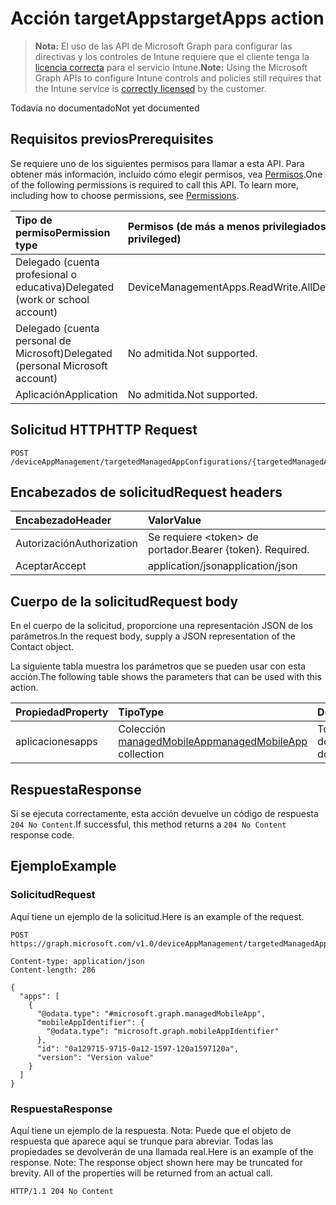 # <a name="targetapps-action"></a><span data-ttu-id="4d6fe-101">Acción targetApps</span><span class="sxs-lookup"><span data-stu-id="4d6fe-101">targetApps action</span></span>

> <span data-ttu-id="4d6fe-102">**Nota:** El uso de las API de Microsoft Graph para configurar las directivas y los controles de Intune requiere que el cliente tenga la [licencia correcta](https://go.microsoft.com/fwlink/?linkid=839381) para el servicio Intune.</span><span class="sxs-lookup"><span data-stu-id="4d6fe-102">**Note:** Using the Microsoft Graph APIs to configure Intune controls and policies still requires that the Intune service is [correctly licensed](https://go.microsoft.com/fwlink/?linkid=839381) by the customer.</span></span>

<span data-ttu-id="4d6fe-103">Todavía no documentado</span><span class="sxs-lookup"><span data-stu-id="4d6fe-103">Not yet documented</span></span>
## <a name="prerequisites"></a><span data-ttu-id="4d6fe-104">Requisitos previos</span><span class="sxs-lookup"><span data-stu-id="4d6fe-104">Prerequisites</span></span>
<span data-ttu-id="4d6fe-p101">Se requiere uno de los siguientes permisos para llamar a esta API. Para obtener más información, incluido cómo elegir permisos, vea [Permisos](../../../concepts/permissions_reference.md).</span><span class="sxs-lookup"><span data-stu-id="4d6fe-p101">One of the following permissions is required to call this API. To learn more, including how to choose permissions, see [Permissions](../../../concepts/permissions_reference.md).</span></span>

|<span data-ttu-id="4d6fe-107">Tipo de permiso</span><span class="sxs-lookup"><span data-stu-id="4d6fe-107">Permission type</span></span>|<span data-ttu-id="4d6fe-108">Permisos (de más a menos privilegiados)</span><span class="sxs-lookup"><span data-stu-id="4d6fe-108">Permissions (from least to most privileged)</span></span>|
|:---|:---|
|<span data-ttu-id="4d6fe-109">Delegado (cuenta profesional o educativa)</span><span class="sxs-lookup"><span data-stu-id="4d6fe-109">Delegated (work or school account)</span></span>|<span data-ttu-id="4d6fe-110">DeviceManagementApps.ReadWrite.All</span><span class="sxs-lookup"><span data-stu-id="4d6fe-110">DeviceManagementApps.ReadWrite.All</span></span>|
|<span data-ttu-id="4d6fe-111">Delegado (cuenta personal de Microsoft)</span><span class="sxs-lookup"><span data-stu-id="4d6fe-111">Delegated (personal Microsoft account)</span></span>|<span data-ttu-id="4d6fe-112">No admitida.</span><span class="sxs-lookup"><span data-stu-id="4d6fe-112">Not supported.</span></span>|
|<span data-ttu-id="4d6fe-113">Aplicación</span><span class="sxs-lookup"><span data-stu-id="4d6fe-113">Application</span></span>|<span data-ttu-id="4d6fe-114">No admitida.</span><span class="sxs-lookup"><span data-stu-id="4d6fe-114">Not supported.</span></span>|

## <a name="http-request"></a><span data-ttu-id="4d6fe-115">Solicitud HTTP</span><span class="sxs-lookup"><span data-stu-id="4d6fe-115">HTTP Request</span></span>
<!-- {
  "blockType": "ignored"
}
-->
``` http
POST /deviceAppManagement/targetedManagedAppConfigurations/{targetedManagedAppConfigurationId}/targetApps
```

## <a name="request-headers"></a><span data-ttu-id="4d6fe-116">Encabezados de solicitud</span><span class="sxs-lookup"><span data-stu-id="4d6fe-116">Request headers</span></span>
|<span data-ttu-id="4d6fe-117">Encabezado</span><span class="sxs-lookup"><span data-stu-id="4d6fe-117">Header</span></span>|<span data-ttu-id="4d6fe-118">Valor</span><span class="sxs-lookup"><span data-stu-id="4d6fe-118">Value</span></span>|
|:---|:---|
|<span data-ttu-id="4d6fe-119">Autorización</span><span class="sxs-lookup"><span data-stu-id="4d6fe-119">Authorization</span></span>|<span data-ttu-id="4d6fe-120">Se requiere &lt;token&gt; de portador.</span><span class="sxs-lookup"><span data-stu-id="4d6fe-120">Bearer {token}. Required.</span></span>|
|<span data-ttu-id="4d6fe-121">Aceptar</span><span class="sxs-lookup"><span data-stu-id="4d6fe-121">Accept</span></span>|<span data-ttu-id="4d6fe-122">application/json</span><span class="sxs-lookup"><span data-stu-id="4d6fe-122">application/json</span></span>|

## <a name="request-body"></a><span data-ttu-id="4d6fe-123">Cuerpo de la solicitud</span><span class="sxs-lookup"><span data-stu-id="4d6fe-123">Request body</span></span>
<span data-ttu-id="4d6fe-124">En el cuerpo de la solicitud, proporcione una representación JSON de los parámetros.</span><span class="sxs-lookup"><span data-stu-id="4d6fe-124">In the request body, supply a JSON representation of the Contact object.</span></span>

<span data-ttu-id="4d6fe-125">La siguiente tabla muestra los parámetros que se pueden usar con esta acción.</span><span class="sxs-lookup"><span data-stu-id="4d6fe-125">The following table shows the parameters that can be used with this action.</span></span>

|<span data-ttu-id="4d6fe-126">Propiedad</span><span class="sxs-lookup"><span data-stu-id="4d6fe-126">Property</span></span>|<span data-ttu-id="4d6fe-127">Tipo</span><span class="sxs-lookup"><span data-stu-id="4d6fe-127">Type</span></span>|<span data-ttu-id="4d6fe-128">Descripción</span><span class="sxs-lookup"><span data-stu-id="4d6fe-128">Description</span></span>|
|:---|:---|:---|
|<span data-ttu-id="4d6fe-129">aplicaciones</span><span class="sxs-lookup"><span data-stu-id="4d6fe-129">apps</span></span>|<span data-ttu-id="4d6fe-130">Colección [managedMobileApp](../resources/intune_mam_managedmobileapp.md)</span><span class="sxs-lookup"><span data-stu-id="4d6fe-130">[managedMobileApp](../resources/intune_mam_managedmobileapp.md) collection</span></span>|<span data-ttu-id="4d6fe-131">Todavía no documentado</span><span class="sxs-lookup"><span data-stu-id="4d6fe-131">Not yet documented</span></span>|



## <a name="response"></a><span data-ttu-id="4d6fe-132">Respuesta</span><span class="sxs-lookup"><span data-stu-id="4d6fe-132">Response</span></span>
<span data-ttu-id="4d6fe-133">Si se ejecuta correctamente, esta acción devuelve un código de respuesta `204 No Content`.</span><span class="sxs-lookup"><span data-stu-id="4d6fe-133">If successful, this method returns a `204 No Content` response code.</span></span>

## <a name="example"></a><span data-ttu-id="4d6fe-134">Ejemplo</span><span class="sxs-lookup"><span data-stu-id="4d6fe-134">Example</span></span>
### <a name="request"></a><span data-ttu-id="4d6fe-135">Solicitud</span><span class="sxs-lookup"><span data-stu-id="4d6fe-135">Request</span></span>
<span data-ttu-id="4d6fe-136">Aquí tiene un ejemplo de la solicitud.</span><span class="sxs-lookup"><span data-stu-id="4d6fe-136">Here is an example of the request.</span></span>
``` http
POST https://graph.microsoft.com/v1.0/deviceAppManagement/targetedManagedAppConfigurations/{targetedManagedAppConfigurationId}/targetApps

Content-type: application/json
Content-length: 286

{
  "apps": [
    {
      "@odata.type": "#microsoft.graph.managedMobileApp",
      "mobileAppIdentifier": {
        "@odata.type": "microsoft.graph.mobileAppIdentifier"
      },
      "id": "0a129715-9715-0a12-1597-120a1597120a",
      "version": "Version value"
    }
  ]
}
```

### <a name="response"></a><span data-ttu-id="4d6fe-137">Respuesta</span><span class="sxs-lookup"><span data-stu-id="4d6fe-137">Response</span></span>
<span data-ttu-id="4d6fe-p102">Aquí tiene un ejemplo de la respuesta. Nota: Puede que el objeto de respuesta que aparece aquí se trunque para abreviar. Todas las propiedades se devolverán de una llamada real.</span><span class="sxs-lookup"><span data-stu-id="4d6fe-p102">Here is an example of the response. Note: The response object shown here may be truncated for brevity. All of the properties will be returned from an actual call.</span></span>
``` http
HTTP/1.1 204 No Content
```



